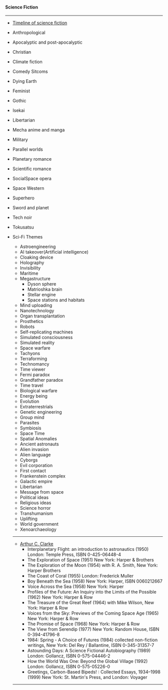 #### Science Fiction
-----------------
 - [Timeline of science fiction](https://en.wikipedia.org/wiki/Timeline_of_science_fiction)
 - Anthropological
 - Apocalyptic and post-apocalyptic
 - Christian
 - Climate fiction
 - Comedy Sitcoms
 - Dying Earth
 - Feminist 
 - Gothic
 - Isekai
 - Libertarian
 - Mecha anime and manga
 - Military
 - Parallel worlds
 - Planetary romance
 - Scientific romance
 - SocialSpace opera
 - Space Western
 - Superhero
 - Sword and planet
 - Tech noir
 - Tokusatsu
 - Sci-Fi Themes
   - Astroengineering
   - AI takeover(Artificial intelligence)
   - Cloaking device
   - Holography
   - Invisibility
   - Maritime
   - Megastructure
     - Dyson sphere
     - Matrioshka brain
     - Stellar engine
     - Space stations and habitats
   - Mind uploading
   - Nanotechnology
   - Organ transplantation
   - Prosthetics
   - Robots
   - Self-replicating machines
   - Simulated consciousness
   - Simulated reality
   - Space warfare
   - Tachyons
   - Terraforming
   - Technomancy
   - Time viewer
   - Fermi paradox
   - Grandfather paradox
   - Time travel
   - Biological warfare
   - Energy being
   - Evolution
   - Extraterrestrials
   - Genetic engineering
   - Group mind
   - Parasites
   - Symbiosis
   - Space Time
   - Spatial Anomalies
   - Ancient astronauts
   - Alien invasion
   - Alien language
   - Cyborgs
   - Evil corporation
   - First contact
   - Frankenstein complex
   - Galactic empire
   - Libertarian
   - Message from space
   - Political ideas
   - Religious ideas
   - Science horror
   - Transhumanism
   - Uplifting 
   - World government
   - Xenoarchaeology
   
   -----------------
   - [Arthur C. Clarke](https://www.britannica.com/biography/Arthur-C-Clarke)
     - Interplanetary Flight: an introduction to astronautics (1950) London: Temple Press, ISBN 0-425-06448-4
     - The Exploration of Space (1951) New York: Harper & Brothers
     - The Exploration of the Moon (1954) with R. A. Smith, New York: Harper Brothers
     - The Coast of Coral (1955) London: Frederick Muller
     - Boy Beneath the Sea (1958) New York: Harper, ISBN 0060212667
     - Voice Across the Sea (1958) New York: Harper
     - Profiles of the Future: An Inquiry into the Limits of the Possible (1962) New York: Harper & Row
     - The Treasure of the Great Reef (1964) with Mike Wilson, New York: Harper & Row
     - Voices from the Sky: Previews of the Coming Space Age (1965) New York: Harper & Row
     - The Promise of Space (1968) New York: Harper & Row
     - The View from Serendip (1977) New York: Random House, ISBN 0-394-41796-8
     - 1984: Spring - A Choice of Futures (1984) collected non-fiction writings, New York: Del Rey / Ballantine, ISBN 0-345-31357-7
     - Astounding Days: A Science Fictional Autobiography (1989) London: Gollancz, ISBN 0-575-04446-2
     - How the World Was One: Beyond the Global Village (1992) London: Gollancz, ISBN 0-575-05226-0
     - Greetings, Carbon-Based Bipeds! : Collected Essays, 1934–1998 (1999) New York: St. Martin's Press, and London: Voyager
   -------------------------
